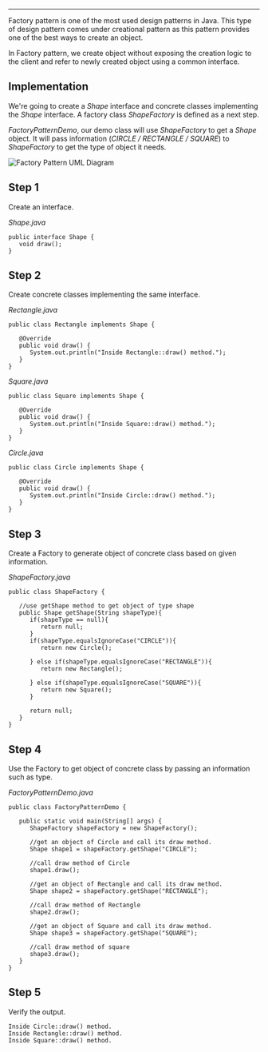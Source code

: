 ___

  

Factory pattern is one of the most used design patterns in Java. This type of design pattern comes under creational pattern as this pattern provides one of the best ways to create an object.

In Factory pattern, we create object without exposing the creation logic to the client and refer to newly created object using a common interface.

## Implementation

We're going to create a _Shape_ interface and concrete classes implementing the _Shape_ interface. A factory class _ShapeFactory_ is defined as a next step.

_FactoryPatternDemo_, our demo class will use _ShapeFactory_ to get a _Shape_ object. It will pass information (_CIRCLE / RECTANGLE / SQUARE_) to _ShapeFactory_ to get the type of object it needs.

![Factory Pattern UML Diagram](https://www.tutorialspoint.com/design_pattern/images/factory_pattern_uml_diagram.jpg)

## Step 1

Create an interface.

_Shape.java_

```
public interface Shape {
   void draw();
}
```

## Step 2

Create concrete classes implementing the same interface.

_Rectangle.java_

```
public class Rectangle implements Shape {

   @Override
   public void draw() {
      System.out.println("Inside Rectangle::draw() method.");
   }
}
```

_Square.java_

```
public class Square implements Shape {

   @Override
   public void draw() {
      System.out.println("Inside Square::draw() method.");
   }
}
```

_Circle.java_

```
public class Circle implements Shape {

   @Override
   public void draw() {
      System.out.println("Inside Circle::draw() method.");
   }
}
```

## Step 3

Create a Factory to generate object of concrete class based on given information.

_ShapeFactory.java_

```
public class ShapeFactory {

   //use getShape method to get object of type shape 
   public Shape getShape(String shapeType){
      if(shapeType == null){
         return null;
      }
      if(shapeType.equalsIgnoreCase("CIRCLE")){
         return new Circle();
         
      } else if(shapeType.equalsIgnoreCase("RECTANGLE")){
         return new Rectangle();
         
      } else if(shapeType.equalsIgnoreCase("SQUARE")){
         return new Square();
      }
      
      return null;
   }
}
```

## Step 4

Use the Factory to get object of concrete class by passing an information such as type.

_FactoryPatternDemo.java_

```
public class FactoryPatternDemo {

   public static void main(String[] args) {
      ShapeFactory shapeFactory = new ShapeFactory();

      //get an object of Circle and call its draw method.
      Shape shape1 = shapeFactory.getShape("CIRCLE");

      //call draw method of Circle
      shape1.draw();

      //get an object of Rectangle and call its draw method.
      Shape shape2 = shapeFactory.getShape("RECTANGLE");

      //call draw method of Rectangle
      shape2.draw();

      //get an object of Square and call its draw method.
      Shape shape3 = shapeFactory.getShape("SQUARE");

      //call draw method of square
      shape3.draw();
   }
}
```

## Step 5

Verify the output.

```
Inside Circle::draw() method.
Inside Rectangle::draw() method.
Inside Square::draw() method.

```